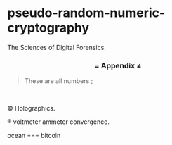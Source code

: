 # pseudo-random-numeric-cryptography
The Sciences of Digital Forensics.


<h3 align="center"> = Appendix ≠ </h3>

> These are all numbers ;
<br/>

© Holographics.

® voltmeter ammeter convergence.

ocean === bitcoin 
